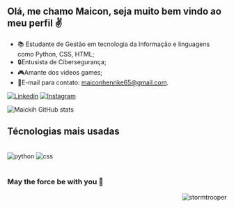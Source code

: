 ## Olá, me chamo Maicon, seja muito bem vindo ao meu perfil ✌️ 

- 📚 Estudante de Gestão em tecnologia da Informação e linguagens como Python, CSS, HTML;
- 🔒Entusista de Cibersegurança;
- 🎮Amante dos videos games; 
- 📧E-mail para contato: maiconhenrike65@gmail.com. <br/>


[![Linkedin](https://img.shields.io/badge/LinkedIn-0077B5?style=for-the-badge&logo=linkedin&logoColor=white)](https://www.linkedin.com/in/maicon-medeiros-86a102199/)
[![Instagram](https://img.shields.io/badge/Instagram-E4405F?style=for-the-badge&logo=instagram&logoColor=white)](https://www.instagram.com/maaaickon/)


![Maickih GitHub stats](https://github-readme-stats.vercel.app/api?username=Maickih&show_icons=true&theme=tokyonight)


## Técnologias mais usadas

<Div style="display: inline_block"><br/>
  <img align="center" alt="python" src="https://img.shields.io/badge/Python-3776AB?style=for-the-badge&logo=python&logoColor=white">
  <img align="center" alt="css" src="https://img.shields.io/badge/CSS-239120?&style=for-the-badge&logo=css3&logoColor=white">
</div><br/>

### May the force be with you 🚀

<img align="right" alt="stormtrooper" src="https://cdn.discordapp.com/attachments/459142265810452532/1066812006386114560/0a95e7706fd9b0c96a54ba61cc8efc4b813b41f5.png">
